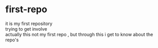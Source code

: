 # first-repo
it is my first repository
<br>
trying to get involve
<br>
actually this not my first repo , but through this i get to know about the repo's

